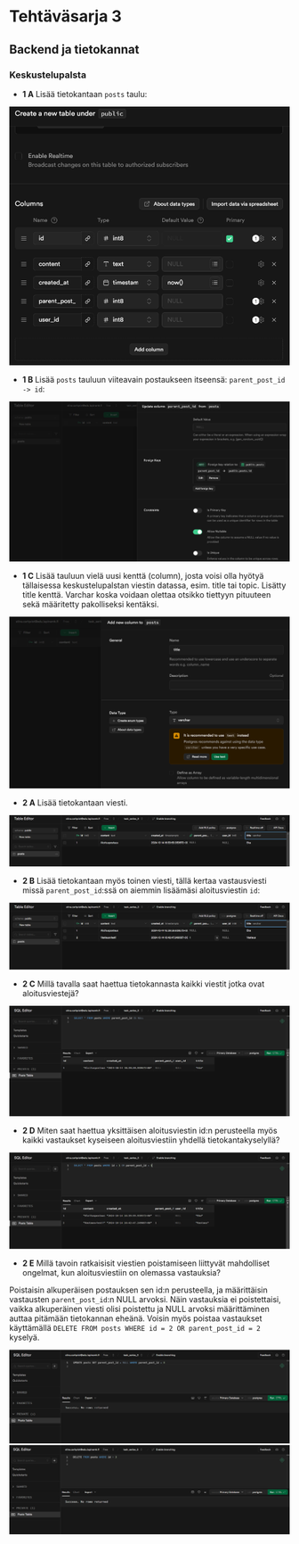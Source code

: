 # Tehtäväsarja 3
## Backend ja tietokannat

### Keskustelupalsta

* **1 A** Lisää tietokantaan `posts` taulu:

![1A](./images/Screenshot1.png)

* **1 B** Lisää `posts` tauluun viiteavain postaukseen itseensä: `parent_post_id -> id`:

![1B](./images/Screenshot2.png)

* **1 C** Lisää tauluun vielä uusi kenttä (column), josta voisi olla hyötyä tällaisessa keskustelupalstan viestin datassa, esim. title tai topic. Lisätty title kenttä. Varchar koska voidaan olettaa otsikko tiettyyn pituuteen sekä määritetty pakolliseksi kentäksi.

![1C](./images/Screenshot3.png)

* **2 A** Lisää tietokantaan viesti.

![2A](./images/Screenshot4.png)

* **2 B** Lisää tietokantaan myös toinen viesti, tällä kertaa vastausviesti missä `parent_post_id`:ssä on aiemmin lisäämäsi aloitusviestin `id`:

![2B](./images/Screenshot5.png)

* **2 C** Millä tavalla saat haettua tietokannasta kaikki viestit jotka ovat aloitusviestejä?

![2C](./images/Screenshot6.png)

* **2 D** Miten saat haettua yksittäisen aloitusviestin id:n perusteella myös kaikki vastaukset kyseiseen aloitusviestiin yhdellä tietokantakyselyllä?

![2D](./images/Screenshot7.png)


* **2 E**  Millä tavoin ratkaisisit viestien poistamiseen liittyvät mahdolliset ongelmat, kun aloitusviestiin on olemassa vastauksia? 

Poistaisin alkuperäisen postauksen sen id:n perusteella, ja määrittäisin vastausten `parent_post_id`:n NULL arvoksi. Näin vastauksia ei poistettaisi, vaikka alkuperäinen viesti olisi poistettu ja NULL arvoksi määrittäminen auttaa pitämään tietokannan eheänä. Voisin myös poistaa vastaukset käyttämällä `DELETE FROM posts WHERE id = 2 OR parent_post_id = 2` kyselyä.

![2E](./images/Screenshot8.png)
![2E](./images/Screenshot9.png)



